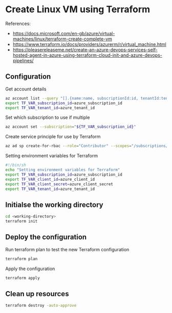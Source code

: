 # Create Linux VM using Terraform

References:

* <https://docs.microsoft.com/en-gb/azure/virtual-machines/linux/terraform-create-complete-vm>
* <https://www.terraform.io/docs/providers/azurerm/r/virtual_machine.html>
* <https://pleasereleaseme.net/create-an-azure-devops-services-self-hosted-agent-in-azure-using-terraform-cloud-init-and-azure-devops-pipelines/>

## Configuration

Get account details

```sh
az account list --query "[].{name:name, subscriptionId:id, tenantId:tenantId}"
export TF_VAR_subscription_id=azure_subscription_id
export TF_VAR_tenant_id=azure_tenant_id
```

Set which subscription to use if multiple

```sh
az account set --subscription="${TF_VAR_subscription_id}"
```

Create service principle for use by Terraform

```sh
az ad sp create-for-rbac --role="Contributor" --scopes="/subscriptions/${TF_VAR_subscription_id}"
```

Setting environment variables for Terraform

```sh
#!/bin/sh
echo "Setting environment variables for Terraform"
export TF_VAR_subscription_id=azure_subscription_id
export TF_VAR_client_id=azure_client_id
export TF_VAR_client_secret=azure_client_secret
export TF_VAR_tenant_id=azure_tenant_id
```

## Initialse the working directory

```sh
cd <working-directory>
terraform init
```

## Deploy the configuration

Run terraform plan to test the new Terraform configuration

```sh
terraform plan
```

Apply the configuration

```sh
terraform apply
```

## Clean up resources

```sh
terraform destroy -auto-approve
```
